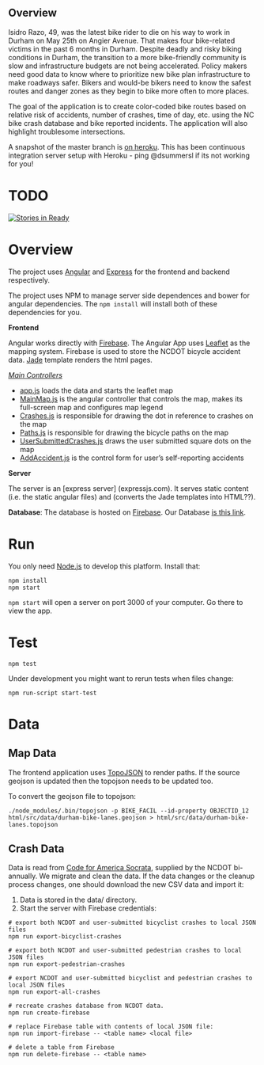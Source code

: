 Overview
--------
Isidro Razo, 49, was the latest bike rider to die on his way to work in Durham on May 25th on Angier Avenue. That makes four bike-related victims in the past 6 months in Durham. Despite deadly and risky biking conditions in Durham, the transition to a more bike-friendly community is slow and infrastructure budgets are not being accelerated. Policy makers need good data to know where to prioritize new bike plan infrastructure to make roadways safer. Bikers and would-be bikers need to know the safest routes and danger zones as they begin to bike more often to more places.

The goal of the application is to create color-coded bike routes based on relative risk of accidents, number of crashes, time of day, etc. using the NC bike crash database and bike reported incidents. The application will also highlight troublesome intersections.

A snapshot of the master branch is [on heroku](http://bikesafetee.herokuapp.com/). This has been continuous integration server setup with Heroku - ping @dsummersl if its not working for you!

# TODO

[![Stories in Ready](https://badge.waffle.io/bikesafety/bikesafety.svg?label=ready&title=Ready)](http://waffle.io/bikesafety/bikesafety)

Overview
========

The project uses [Angular](https://angularjs.org/) and [Express](http://expressjs.com/) for the frontend and backend respectively.

The project uses NPM to manage server side dependences and bower for angular dependencies. The `npm install` will install both of these dependencies for you.

**Frontend**

Angular works directly with [Firebase](https://www.firebase.com/). The Angular App uses [Leaflet](http://leafletjs.com/) as the mapping system. Firebase is used to store the NCDOT bicycle accident data. [Jade](http://jade-lang.com/) template renders the html pages.

[*Main Controllers*](https://github.com/BikeSafety/BikeSafety/tree/master/html/includes/angular)

* [app.js](https://github.com/BikeSafety/BikeSafety/blob/master/html/includes/angular/app.js) loads the data and starts the leaflet map
* [MainMap.js](https://github.com/BikeSafety/BikeSafety/blob/master/html/includes/angular/MainMap.js) is the angular controller that controls the map, makes its full-screen map and configures map legend
* [Crashes.js](https://github.com/BikeSafety/BikeSafety/blob/master/html/includes/angular/Crashes.js) is responsible for drawing the dot in reference to crashes on the map
* [Paths.js](https://github.com/BikeSafety/BikeSafety/blob/master/html/includes/angular/Paths.js) is responsible for drawing the bicycle paths on the map
* [UserSubmittedCrashes.js](https://github.com/BikeSafety/BikeSafety/blob/master/html/includes/angular/UserSubmittedCrashes.js) draws the user submitted square dots on the map
* [AddAccident.js](https://github.com/BikeSafety/BikeSafety/blob/master/html/includes/angular/AddAccident.js) is the control form for user’s self-reporting accidents

**Server**

The server is an [express server] (expressjs.com). It serves static content (i.e. the static angular files) and (converts the Jade templates into HTML??).


**Database**: The database is hosted on [Firebase](http://firebase.com). Our Database [is this link](https://bikesafetytwo.firebaseio.com/).

Run
===

You only need [Node.js](http://nodejs.org) to develop this platform. Install that:

    npm install
    npm start

`npm start` will open a server on port 3000 of your computer. Go there to view the app.

# Test

    npm test

Under development you might want to rerun tests when files change:

    npm run-script start-test

# Data

## Map Data

The frontend application uses [TopoJSON](https://github.com/mbostock/topojson)
to render paths. If the source geojson is updated then the topojson needs to be
updated too.

To convert the geojson file to topojson:

    ./node_modules/.bin/topojson -p BIKE_FACIL --id-property OBJECTID_12 html/src/data/durham-bike-lanes.geojson > html/src/data/durham-bike-lanes.topojson

## Crash Data

Data is read from [Code for America Socrata](http://www.arcgis.com/home/item.html?id=b4fcdc266d054a1ca075b60715f88aef), supplied by the NCDOT bi-annually. We migrate and clean the data. If the data changes or the cleanup process changes, one should download the new CSV data and import it:

1. Data is stored in the data/ directory.
2. Start the server with Firebase credentials:

```
# export both NCDOT and user-submitted bicyclist crashes to local JSON files
npm run export-bicyclist-crashes

# export both NCDOT and user-submitted pedestrian crashes to local JSON files
npm run export-pedestrian-crashes

# export NCDOT and user-submitted bicyclist and pedestrian crashes to local JSON files
npm run export-all-crashes

# recreate crashes database from NCDOT data.
npm run create-firebase

# replace Firebase table with contents of local JSON file:
npm run import-firebase -- <table name> <local file>

# delete a table from Firebase
npm run delete-firebase -- <table name>
```
